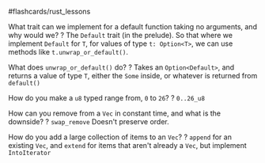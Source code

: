 #flashcards/rust_lessons

What trait can we implement for a default function taking no arguments, and why would we?
?
The `Default` trait (in the prelude).
So that where we implement `Default` for `T`, for values of type `t: Option<T>`, we can use methods like `t.unwrap_or_default()`.
<!--SR:2022-10-06,27,250-->

What does `unwrap_or_default()` do?
?
Takes an `Option<Default>`, and returns a value of type `T`, either the `Some` inside, or whatever is returned from `default()`
<!--SR:2022-10-07,28,250-->

How do you make a `u8` typed range from, `0` to `26`?
?
`0..26_u8`
<!--SR:2022-09-11,12,250-->

How can you remove from a `Vec` in constant time, and what is the downside?
?
`swap_remove`
Doesn't preserve order.
<!--SR:2022-09-11,12,250-->

How do you add a large collection of items to an `Vec`?
?
`append` for an existing `Vec`, and `extend` for items that aren't already a `Vec`, but implement `IntoIterator`
<!--SR:2022-09-20,14,230-->